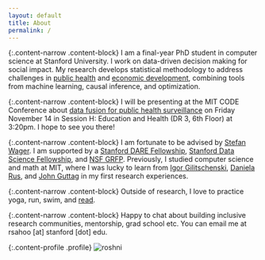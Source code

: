 ```yaml
---
layout: default
title: About
permalink: /
---
```


{:.content-narrow .content-block}
I am a final-year PhD student in computer science at Stanford University. I work on data-driven decision making for social impact. My research develops statistical methodology to address challenges in [public health](https://arxiv.org/abs/2508.14858) and [economic development](/JMP.pdf), combining tools from machine learning, causal inference, and optimization. 

{:.content-narrow .content-block}
I will be presenting at the MIT CODE Conference about [data fusion for public health surveillance](https://arxiv.org/abs/2508.14858) on Friday November 14 in Session H: Education and Health (DR 3, 6th Floor) at 3:20pm. I hope to see you there!

{:.content-narrow .content-block}
I am fortunate to be advised by [Stefan Wager](https://web.stanford.edu/~swager/). I am supported by a [Stanford DARE Fellowship](https://vpge.stanford.edu/fellowships-funding/dare), [Stanford Data Science Fellowship](https://datascience.stanford.edu/programs/stanford-data-science-scholars-program), and [NSF GRFP](https://www.nsfgrfp.org/). Previously, I studied computer science and math at MIT, where I was lucky to learn from [Igor Gilitschenski](https://www.gilitschenski.org/igor/), [Daniela Rus](http://danielarus.csail.mit.edu/), and [John Guttag](https://people.csail.mit.edu/guttag/) in my first research experiences.

{:.content-narrow .content-block}
Outside of research, I love to practice yoga, run, swim, and [read](https://www.goodreads.com/user/show/90432444-roshni-sahoo).

{:.content-narrow .content-block}
Happy to chat about building inclusive research communities, mentorship, grad school etc. You can email me at rsahoo [at] stanford [dot] edu.

{:.content-profile .profile}
![roshni](/imgs/zion.jpg)

